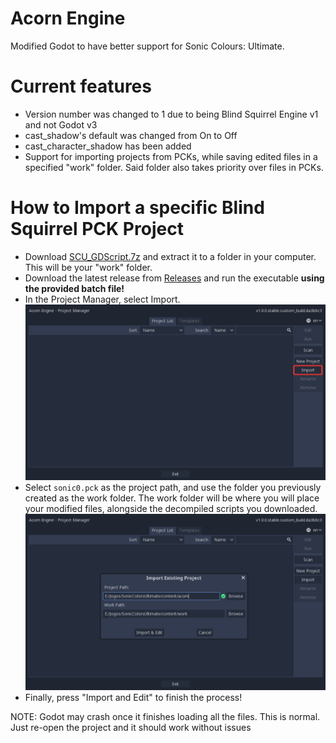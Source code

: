 
# Acorn Engine
Modified Godot to have better support for Sonic Colours: Ultimate.

# Current features
- Version number was changed to 1 due to being Blind Squirrel Engine v1 and not Godot v3
- cast_shadow's default was changed from On to Off
- cast_character_shadow has been added
- Support for importing projects from PCKs, while saving edited files in a specified "work" folder. Said folder also takes priority over files in PCKs.

# How to Import a specific Blind Squirrel PCK Project
- Download [SCU_GDScript.7z](https://github.com/hedge-dev/godot-bse/releases/download/acorn-1.1.1/SCU_GDScript.7z) and extract it to a folder in your computer. This will be your "work" folder.
- Download the latest release from [Releases](https://github.com/hedge-dev/godot-bse) and run the executable **using the provided batch file!**
- In the Project Manager, select Import.
![](./.github/readme-images/import.png)
- Select `sonic0.pck` as the project path, and use the folder you previously created as the work folder. The work folder will be where you will place your modified files, alongside the decompiled scripts you downloaded.
![](./.github/readme-images/work.png)
- Finally, press "Import and Edit" to finish the process!

NOTE: Godot may crash once it finishes loading all the files. This is normal. Just re-open the project and it should work without issues
